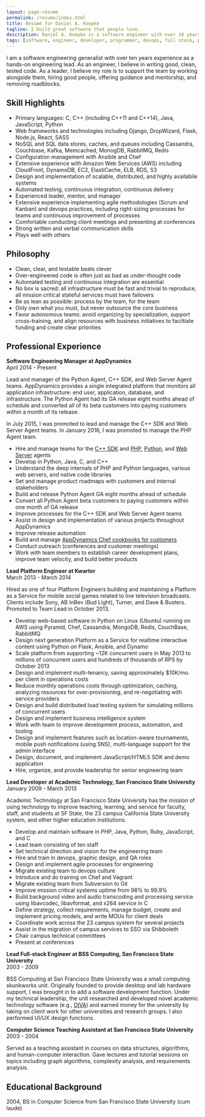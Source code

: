 ```yaml
---
layout: page-resume
permalink: /resume/index.html
title: Résumé for Daniel A. Koepke
tagline: I build great software that people love.
description: Daniel A. Koepke is a software engineer with over 10 years of experience. This is his résumé.
tags: [software, engineer, developer, programmer, devops, full stack, platform, backend, python, aws, nosql, ruby, c, c++, javascript, java, scalability, high availability, architecture, lean, agile, scrum, kanban, distributed computing, algorithms, cloud computing, manager, lead, apache, web server, apm, performance, monitoring, server, server-side]
---
```


I am a software engineering generalist with over ten years experience as a hands-on engineering lead. As an engineer, I believe in writing good, clean, tested code. As a leader, I believe my role is to support the team by working alongside them, hiring good people, offering guidance and mentorship, and removing roadblocks.

## Skill Highlights

* Primary languages: C, C++ (including C++11 and C++14), Java, JavaScript, Python
* Web frameworks and technologies including Django, DropWizard, Flask, Node.js, React, SASS
* NoSQL and SQL data stores, caches, and queues including Cassandra, Couchbase, Kafka, Memcached, MonogDB, RabbitMQ, Redis
* Configuration management with Ansible and Chef
* Extensive experience with Amazon Web Services (AWS) including CloudFront, DynamoDB, EC2, ElastiCache, ELB, RDS, S3
* Design and implementation of scalable, distributed, and highly availabile systems
* Automated testing, continuous integration, continuous delivery
* Experienced leader, mentor, and manager
* Extensive experience implementing agile methodologies (Scrum and Kanban) and devops practices, including right-sizing processes for teams and continuous improvement of processes
* Comfortable conducting client meetings and presenting at conferences
* Strong written and verbal communication skills
* Plays well with others

## Philosophy

* Clean, clear, and testable beats clever
* Over-engineered code is often just as bad as under-thought code
* Automated testing and continuous integration are essential
* No box is sacred: all infrastructure must be fast and trivial to reproduce, all mission critical stateful services must have failovers
* Be as lean as possible: process by the team, for the team
* Only own what you must, but never outsource the core business
* Favor autonomous teams: avoid organizing by specialization, support cross-training, and align resources with business initiatives to faciltiate funding and create clear priorities

## Professional Experience

**Software Engineering Manager at AppDynamics**<br>
April 2014 - Present

Lead and manager of the Python Agent, C++ SDK, and Web Server Agent teams. AppDynamics provides a single integrated platform that monitors all application infrastructure: end user, application, database, and infrastructure. The Python Agent had its GA release eight months ahead of schedule and converted all of its beta customers into paying customers within a month of its release.

In July 2015, I was promoted to lead and manage the C++ SDK and Web Server Agent teams. In January 2016, I was promoted to manage the PHP Agent team.

* Hire and manage teams for the [C++ SDK](http://www.appdynamics.com/cpp/) and [PHP](http://appdynamics.com/php/), [Python](http://appdynamics.com/python), and [Web Server](http://www.appdynamics.com/apache-web-server/) agents
* Develop in Python, Java, C, and C++
* Understand the deep internals of PHP and Python languages, various web servers, and native code libraries
* Set and manage product roadmaps with customers and internal stakeholders
* Build and release Python Agent GA eight months ahead of schedule
* Convert all Python Agent beta customers to paying customers within one month of GA release
* Improve processes for the C++ SDK and Web Server Agent teams
* Assist in design and implementation of various projects throughout AppDynamics
* Improve release automation
* Build and manage [AppDynamics Chef cookbooks for customers](https://github.com/appdynamics/appdynamics-cookbooks)
* Conduct outreach (conferences and customer meetings)
* Work with team members to establish career development plans, improve team velocity, and build better products

**Lead Platform Engineer at Kwarter**<br>
March 2013 - March 2014

Hired as one of four Platform Engineers building and maintaining a Platform as a Service for mobile social games related to live television broadcasts. Clients include Sony, AB InBev (Bud Light), Turner, and Dave & Busters. Promoted to Team Lead in October 2013.

* Develop web-based software in Python on Linux (Ubuntu) running on AWS using Pyramid, Chef, Cassandra, MongoDB, Redis, CouchBase, RabbitMQ
* Design next generation Platform as a Service for realtime interactive content using Python on Flask, Ansible, and Dynamo
* Scale platform from supporting ~12K concurrent users in May 2013 to millions of concurrent users and hundreds of thousands of RPS by October 2013
* Design and implement multi-tenancy, saving approximately $10K/mo. per client in operations costs
* Reduce monthly operations costs through optimization, caching, analyzing resources for over-provisioning, and re-negotiating with service providers
* Design and build distributed load testing system for simulating millions of concurrent users
* Design and implement business intelligence system
* Work with team to improve development process, automation, and tooling
* Design and implement features such as location-aware tournaments, mobile push notifications (using SNS), multi-language support for the admin interface
* Design, document, and implement JavaScript/HTML5 SDK and demo application
* Hire, organize, and provide leadership for senior engineering team

**Lead Developer at Academic Technology, San Francisco State University**<br>
January 2009 - March 2013

Academic Technology at San Francisco State University has the mission of using technology to improve teaching, learning, and service for faculty, staff, and students at SF State, the 23 campus California State University system, and other higher education institutions.

* Develop and maintain software in PHP, Java, Python, Ruby, JavaScript, and C
* Lead team consisting of ten staff
* Set technical direction and vision for the engineering team
* Hire and train in devops, graphic design, and QA roles
* Design and implement agile processes for engineering
* Migrate existing team to devops culture
* Introduce and do training on Chef and Vagrant
* Migrate existing team from Subversion to Git
* Improve mission critical systems uptime from 98% to 99.9%
* Build background video and audio transcoding and processing service using libavcodec, libavformat, and x264 service in C
* Define strategy, collect requirements, manage budget, create and implement pricing models, and write MOUs for client deals
* Coordinate work across the 23 campus system for several projects
* Assist in the migration of campus services to SSO via Shibboleth
* Chair campus technical committees
* Present at conferences

**Lead Full-stack Engineer at BSS Computing, San Francisco State University**<br>
2003 - 2009

BSS Computing at San Francisco State University was a small computing skunkworks unit. Originally founded to provide desktop and lab hardware support, I was brought in to add a software development function. Under my technical leadership, the unit researched and developed novel academic technology software (e.g., [DIVA](https://diva.sfsu.edu/)) and earned money for the university by taking on client work for other universities and research groups. I also performed UI/UX design functions.

**Computer Science Teaching Assistant at San Francisco State University**<br>
2003 - 2004

Served as a teaching assistant in courses on data structures, algorithms, and human-computer interaction. Gave lectures and tutorial sessions on topics including graph algorithms, complexity analysis, and requirements analysis.

## Educational Background

2004, BS in Computer Science from San Francisco State University (cum laude)
